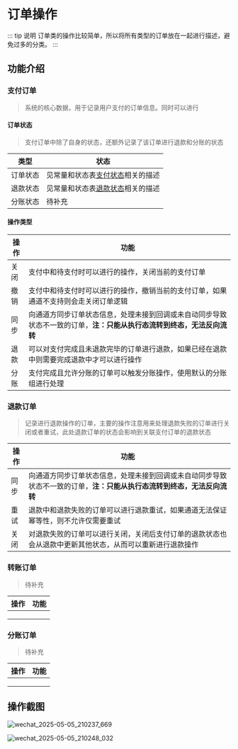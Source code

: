 # 订单操作
::: tip 说明
订单类的操作比较简单，所以将所有类型的订单放在一起进行描述，避免过多的分类。
:::

## 功能介绍 
### 支付订单
> 系统的核心数据，用于记录用户支付的订单信息。同时可以进行

#### 订单状态
> 支付订单中除了自身的状态，还额外记录了该订单进行退款和分账的状态

| 类型   | 状态                                                             |
|------|----------------------------------------------------------------|
| 订单状态 | 见常量和状态表[支付状态](/plus/gateway/interface/overview/常量和状态表.md)相关的描述 |
| 退款状态 | 见常量和状态表[退款状态](/plus/gateway/interface/overview/常量和状态表.md)相关的描述 |
| 分账状态 | 待补充                                                            |

#### 操作类型
| 操作 | 功能                                                            |
|----|---------------------------------------------------------------|
| 关闭 | 支付中和待支付时可以进行的操作，关闭当前的支付订单                                     |
| 撤销 | 支付中和待支付时可以进行的操作，撤销当前的支付订单，如果通道不支持则会走关闭订单逻辑                    |
| 同步 | 向通道方同步订单状态信息，处理未接到回调或未自动同步导致状态不一致的订单，**注：只能从执行态流转到终态，无法反向流转** |
| 退款 | 可以对支付完成且未退款完毕的订单进行退款，如果已经在退款中则需要完成退款中才可以进行操作                  |
| 分账 | 支付完成且允许分账的订单可以触发分账操作，使用默认的分账组进行处理                             |

### 退款订单
> 记录进行退款操作的订单，主要的操作注意用来处理退款失败的订单进行关闭或者重试，此处退款订单的状态会影响到关联支付订单的退款状态

| 操作 | 功能                                                            |
|----|---------------------------------------------------------------|
| 同步 | 向通道方同步订单状态信息，处理未接到回调或未自动同步导致状态不一致的订单，**注：只能从执行态流转到终态，无法反向流转** |
| 重试 | 退款中和退款失败的订单可以进行退款重试，如果通道无法保证幂等性，则不允许仅需要重试                     |
| 关闭 | 对退款失败的订单可以进行关闭，关闭后支付订单的退款状态也会从退款中更新其他状态，从而可以重新进行退款操作          |
### 转账订单
> 待补充

| 操作 | 功能                                      |
|----|-----------------------------------------|
|    |                                         |
|    |                                         |
|    |                                         |
### 分账订单
> 待补充

| 操作 | 功能                                      |
|----|-----------------------------------------|
|    |                                         |
|    |                                         |
|    |                                         |
## 操作截图

![wechat_2025-05-05_210237_669](https://cdn.jsdmirror.com/gh/xxm1995/picx-images-hosting@master/20250505/wechat_2025-05-05_210237_669.8dx2x16v9k.webp)

![wechat_2025-05-05_210248_032](https://cdn.jsdmirror.com/gh/xxm1995/picx-images-hosting@master/20250505/wechat_2025-05-05_210248_032.3gom36t3gs.webp)
